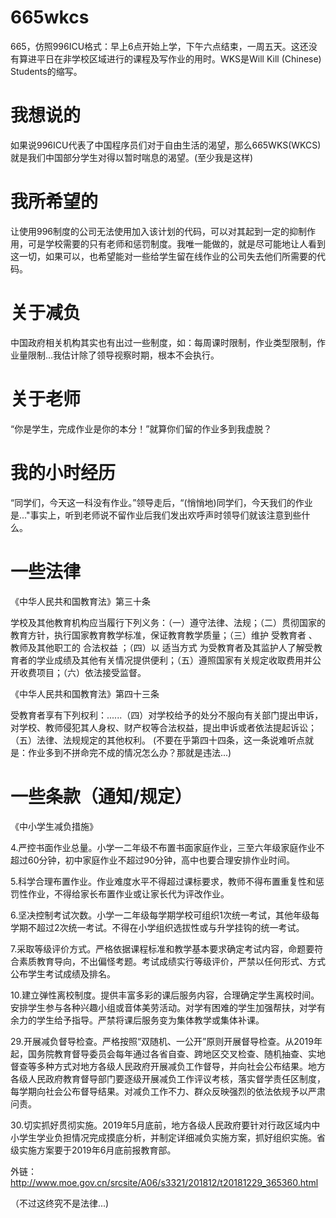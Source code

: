 # 665wkcs
665，仿照996ICU格式：早上6点开始上学，下午六点结束，一周五天。这还没有算进平日在非学校区域进行的课程及写作业的用时。WKS是Will Kill (Chinese) Students的缩写。
# 我想说的
如果说996ICU代表了中国程序员们对于自由生活的渴望，那么665WKS(WKCS)就是我们中国部分学生对得以暂时喘息的渴望。(至少我是这样)
# 我所希望的
让使用996制度的公司无法使用加入该计划的代码，可以对其起到一定的抑制作用，可是学校需要的只有老师和惩罚制度。我唯一能做的，就是尽可能地让人看到这一切，如果可以，也希望能对一些给学生留在线作业的公司失去他们所需要的代码。
# 关于减负
中国政府相关机构其实也有出过一些制度，如：每周课时限制，作业类型限制，作业量限制...我估计除了领导视察时期，根本不会执行。
# 关于老师
“你是学生，完成作业是你的本分！”就算你们留的作业多到我虚脱？
# 我的小时经历
“同学们，今天这一科没有作业。”领导走后，“(悄悄地)同学们，今天我们的作业是..."事实上，听到老师说不留作业后我们发出欢呼声时领导们就该注意到些什么。
# 一些法律
《中华人民共和国教育法》第三十条 

学校及其他教育机构应当履行下列义务：（一）遵守法律、法规；（二）贯彻国家的教育方针，执行国家教育教学标准，保证教育教学质量；（三）维护  受教育者  、教师及其他职工的  合法权益  ；（四）以  适当方式  为受教育者及其监护人了解受教育者的学业成绩及其他有关情况提供便利；（五）遵照国家有关规定收取费用并公开收费项目；（六）依法接受监督。


《中华人民共和国教育法》第四十三条 

受教育者享有下列权利：......（四）对学校给予的处分不服向有关部门提出申诉，对学校、教师侵犯其人身权、财产权等合法权益，提出申诉或者依法提起诉讼；（五）法律、法规规定的其他权利。
(不要在乎第四十四条，这一条说难听点就是：作业多到不拼命完不成的情况怎么办？那就是违法...)
# 一些条款（通知/规定）
《中小学生减负措施》


4.严控书面作业总量。小学一二年级不布置书面家庭作业，三至六年级家庭作业不超过60分钟，初中家庭作业不超过90分钟，高中也要合理安排作业时间。

5.科学合理布置作业。作业难度水平不得超过课标要求，教师不得布置重复性和惩罚性作业，不得给家长布置作业或让家长代为评改作业。

6.坚决控制考试次数。小学一二年级每学期学校可组织1次统一考试，其他年级每学期不超过2次统一考试。不得在小学组织选拔性或与升学挂钩的统一考试。

7.采取等级评价方式。严格依据课程标准和教学基本要求确定考试内容，命题要符合素质教育导向，不出偏怪考题。考试成绩实行等级评价，严禁以任何形式、方式公布学生考试成绩及排名。

10.建立弹性离校制度。提供丰富多彩的课后服务内容，合理确定学生离校时间。安排学生参与各种兴趣小组或音体美劳活动。对学有困难的学生加强帮扶，对学有余力的学生给予指导。严禁将课后服务变为集体教学或集体补课。

29.开展减负督导检查。严格按照“双随机、一公开”原则开展督导检查。从2019年起，国务院教育督导委员会每年通过各省自查、跨地区交叉检查、随机抽查、实地督查等多种方式对地方各级人民政府开展减负工作督导，并向社会公布结果。地方各级人民政府教育督导部门要逐级开展减负工作评议考核，落实督学责任区制度，每学期向社会公布督导结果。对减负工作不力、群众反映强烈的依法依规予以严肃问责。

30.切实抓好贯彻实施。2019年5月底前，地方各级人民政府要针对行政区域内中小学生学业负担情况完成摸底分析，并制定详细减负实施方案，抓好组织实施。省级实施方案要于2019年6月底前报教育部。　

外链：http://www.moe.gov.cn/srcsite/A06/s3321/201812/t20181229_365360.html

（不过这终究不是法律...)
